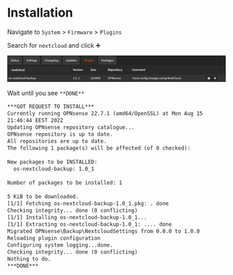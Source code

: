 # Installation

Navigate to `System` > `Firmware` > `Plugins`

Search for `nextcloud` and click <kbd>➕</kbd>

![nextcloud-install](img/nextcloud-install.png)

Wait until you see `**DONE**`

```shell
***GOT REQUEST TO INSTALL***
Currently running OPNsense 22.7.1 (amd64/OpenSSL) at Mon Aug 15 21:46:44 EEST 2022
Updating OPNsense repository catalogue...
OPNsense repository is up to date.
All repositories are up to date.
The following 1 package(s) will be affected (of 0 checked):

New packages to be INSTALLED:
  os-nextcloud-backup: 1.0_1

Number of packages to be installed: 1

5 KiB to be downloaded.
[1/1] Fetching os-nextcloud-backup-1.0_1.pkg: . done
Checking integrity... done (0 conflicting)
[1/1] Installing os-nextcloud-backup-1.0_1...
[1/1] Extracting os-nextcloud-backup-1.0_1: .... done
Migrated OPNsense\Backup\NextcloudSettings from 0.0.0 to 1.0.0
Reloading plugin configuration
Configuring system logging...done.
Checking integrity... done (0 conflicting)
Nothing to do.
***DONE***
```
